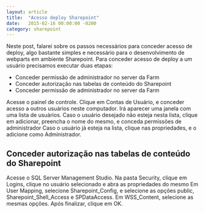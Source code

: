```yaml
---
layout: article
title:  "Acesso deploy Sharepoint"
date:   2015-02-16 00:00:00 -0200
category: sharepoint
---
```


Neste post, falarei sobre os passos necessários para conceder acesso de deploy, algo bastante simples e necessário para o desenvolvimento de webparts em ambiente Sharepoint. Para conceder acesso de deploy a um usuário precisamos executar duas etapas:

* Conceder permissão de administrador no server da Farm
* Conceder autorização nas tabelas de conteúdo do Sharepoint
* Conceder permissão de administrador no server da Farm

Acesse o painel de controle. Clique em Contas de Usuário, e conceder acesso a outros usuários neste computador. Irá aparecer uma janela com uma lista de usuários. Caso o usuário desejado não esteja nesta lista, clique em adicionar, preencha o nome do mesmo, e conceda permissões de administrador Caso o usuário já esteja na lista, clique nas propriedades, e o adicione como Administrador.

## Conceder autorização nas tabelas de conteúdo do Sharepoint

Acesse o SQL Server Management Studio. Na pasta Security, clique em Logins, clique no usuário selecionado e abra as propriedades do mesmo Em User Mapping, selecione Sharepoint_Config, e selecione as opções public, Sharepoint_Shell_Access e SPDataAccess. Em WSS_Content, selecione as mesmas opções. Após finalizar, clique em OK.